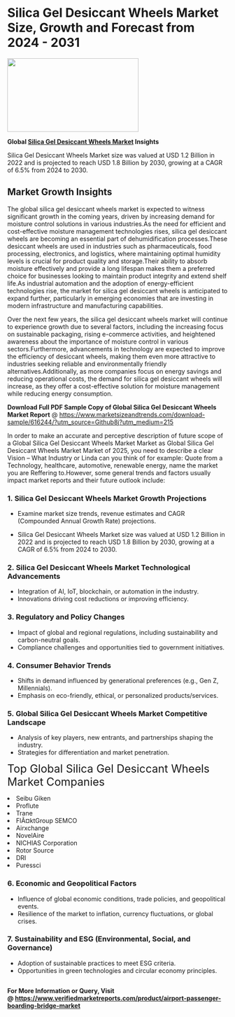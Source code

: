 <H1>Silica Gel Desiccant Wheels Market Size, Growth and Forecast from 2024 - 2031</H1><img class="aligncenter size-medium wp-image-584254" src="https://thirdeyenews.in/wp-content/uploads/2024/09/Global-Market-Research-300x168.jpeg" alt="" width="300" height="168" /><p><strong>Global&nbsp;<a href="https://www.marketsizeandtrends.com/download-sample/616244/?utm_source=Github8j?utm_medium=215">Silica Gel Desiccant Wheels Market</a> Insights</strong></p><p>Silica Gel Desiccant Wheels Market size was valued at USD 1.2 Billion in 2022 and is projected to reach USD 1.8 Billion by 2030, growing at a CAGR of 6.5% from 2024 to 2030.</p><p><h2>Market Growth Insights</h2> <p>The global silica gel desiccant wheels market is expected to witness significant growth in the coming years, driven by increasing demand for moisture control solutions in various industries.As the need for efficient and cost-effective moisture management technologies rises, silica gel desiccant wheels are becoming an essential part of dehumidification processes.These desiccant wheels are used in industries such as pharmaceuticals, food processing, electronics, and logistics, where maintaining optimal humidity levels is crucial for product quality and storage.Their ability to absorb moisture effectively and provide a long lifespan makes them a preferred choice for businesses looking to maintain product integrity and extend shelf life.As industrial automation and the adoption of energy-efficient technologies rise, the market for silica gel desiccant wheels is anticipated to expand further, particularly in emerging economies that are investing in modern infrastructure and manufacturing capabilities.</p> <p>Over the next few years, the silica gel desiccant wheels market will continue to experience growth due to several factors, including the increasing focus on sustainable packaging, rising e-commerce activities, and heightened awareness about the importance of moisture control in various sectors.Furthermore, advancements in technology are expected to improve the efficiency of desiccant wheels, making them even more attractive to industries seeking reliable and environmentally friendly alternatives.Additionally, as more companies focus on energy savings and reducing operational costs, the demand for silica gel desiccant wheels will increase, as they offer a cost-effective solution for moisture management while reducing energy consumption.</p> <p><span class=""><strong>Download Full PDF Sample Copy of Global Silica Gel Desiccant Wheels Market Report</strong> @ <a href="https://www.marketsizeandtrends.com/download-sample/616244/?utm_source=Github8j?utm_medium=215" target="_blank">https://www.marketsizeandtrends.com/download-sample/616244/?utm_source=Github8j?utm_medium=215</a></span></p><p>In order to make an accurate and perceptive description of future scope of a Global&nbsp;Silica Gel Desiccant Wheels Market Market as Global&nbsp;Silica Gel Desiccant Wheels Market Market of 2025, you need to describe a clear Vision &ndash; What Industry or Linda can you think of for example: Quote from a Technology, healthcare, automotive, renewable energy, name the market you are Reffering to.However, some general trends and factors usually impact market reports and their future outlook include:</p><h3>1.&nbsp;<strong>Silica Gel Desiccant Wheels Market Growth Projections</strong></h3><ul><li>Examine market size trends, revenue estimates and CAGR (Compounded Annual Growth Rate) projections.</li><li><p>Silica Gel Desiccant Wheels Market size was valued at USD 1.2 Billion in 2022 and is projected to reach USD 1.8 Billion by 2030, growing at a CAGR of 6.5% from 2024 to 2030.</p></li></ul><h3>2.&nbsp;<strong>Silica Gel Desiccant Wheels Market Technological Advancements</strong></h3><ul><li>Integration of AI, IoT, blockchain, or automation in the industry.</li><li>Innovations driving cost reductions or improving efficiency.</li></ul><h3>3.&nbsp;<strong>Regulatory and Policy Changes</strong></h3><ul><li>Impact of global and regional regulations, including sustainability and carbon-neutral goals.</li><li>Compliance challenges and opportunities tied to government initiatives.</li></ul><h3>4.&nbsp;<strong>Consumer Behavior Trends</strong></h3><ul><li>Shifts in demand influenced by generational preferences (e.g., Gen Z, Millennials).</li><li>Emphasis on eco-friendly, ethical, or personalized products/services.</li></ul><h3>5.&nbsp;<strong>Global Silica Gel Desiccant Wheels Market Competitive Landscape</strong></h3><ul><li>Analysis of key players, new entrants, and partnerships shaping the industry.</li><li>Strategies for differentiation and market penetration.</li></ul><p data-pm-slice="1 1 []"><span style="color: inherit; font-family: inherit; font-size: 25px;">Top Global Silica Gel Desiccant Wheels Market Companies</span></p><div class="" data-test-id=""><p><li>Seibu Giken</li><li> Proflute</li><li> Trane</li><li> FlÃ¤ktGroup SEMCO</li><li> Airxchange</li><li> NovelAire</li><li> NICHIAS Corporation</li><li> Rotor Source</li><li> DRI</li><li> Puressci</li></p></div><h3>6.&nbsp;<strong>Economic and Geopolitical Factors</strong></h3><ul><li>Influence of global economic conditions, trade policies, and geopolitical events.</li><li>Resilience of the market to inflation, currency fluctuations, or global crises.</li></ul><h3>7.&nbsp;<strong>Sustainability and ESG (Environmental, Social, and Governance)</strong></h3><ul><li>Adoption of sustainable practices to meet ESG criteria.</li><li>Opportunities in green technologies and circular economy principles.</li></ul><h2><strong style="font-size: 14px;">For More Information or Query, Visit @&nbsp;</strong><a style="background-color: #ffffff; font-size: 14px;" href="https://www.marketsizeandtrends.com/report/silica-gel-desiccant-wheels-market/" target="_blank">https://www.verifiedmarketreports.com/product/airport-passenger-boarding-bridge-market</a></h2>